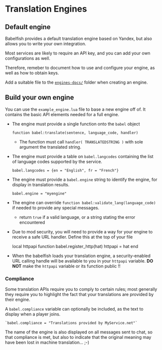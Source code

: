 # Translation Engines

## Default engine

Babelfish provides a default translation engine based on Yandex, but also allows you to write your own integration.

Most services are likely to require an API key, and you can add your own configurations as well.

Therefore, remeber to document how to use and configure your engine, as well as how to obtain keys.

Add a suitable file to the [`engines-docs/`](engines-docs/) folder when creating an engine.

## Build your own engine

You can use the `example_engine.lua` file to base a new engine off of. It contains the basic API elements needed for a full engine.

* The engine must provide a single function onto the `babel` object

	`function babel:translate(sentence, language_code, handler)`


	* The function must call `handler( TRANSLATEDSTRING )` with sole argument the translated string.

* The engine must provide a table on `babel.langcodes` containing the list of language codes supported by the service.

	`babel.langcodes = {en = "English", fr = "French"}`

* The engine must provide a `babel.engine` string to identify the engine, for display in translation results.

	`babel.engine = "myengine"`

* The engine can override `function babel:validate_lang(language_code)` if needed to provide any special messages.
	* return `true` if a valid language, or a string stating the error encountered

* Due to mod security, you will need to provide a way for your engine to receive a safe URL handler. Define this at the top of your file



	local httpapi
	function babel.register_http(hat)
		httpapi = hat
	end



* When the babelfish loads your translation engine, a security-enabled URL calling handle will be available to you in your `httpapi` variable. **DO NOT** make the `httpapi` variable or its function public !!

### Compliance

Some translation APIs require you to comply to certain rules; most generally they require you to highlight the fact that your translations are provided by their engine.

A `babel.compliance` variable can optionally be included, as the text to display when a player joins.

	`babel.compliance = "Translations provided by MyService.net"`

The name of the engine is also displayed on all messages sent to chat, so that compliance is met, but also to indicate that the original meaning may have been lost in machine translation... ;-)

